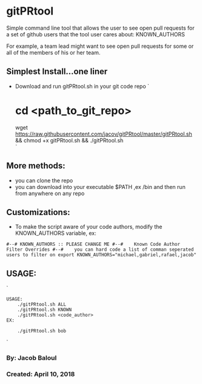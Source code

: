 # gitPRtool

Simple command line tool that allows the user to see open pull requests for a set of github users that the tool user cares about: KNOWN_AUTHORS 

For example, a team lead might want to see open pull requests for some or all of the members of his or her team. 


## Simplest Install...one liner
* Download and run gitPRtool.sh in your git code repo
	`
	# cd <path_to_git_repo>
	wget https://raw.githubusercontent.com/jacov/gitPRtool/master/gitPRtool.sh && chmod +x gitPRtool.sh && ./gitPRtool.sh		
	` 

## More methods:
* you can clone the repo
* you can download into your executable $PATH ,ex /bin and then run from anywhere on any repo


## Customizations:
* To make the script aware of your code authors, modify the KNOWN_AUTHORS variable, ex:

`
#--# KNOWN_AUTHORS :: PLEASE CHANGE ME
#--# 	Known Code Author Filter Overrides
#--# 	you can hard code a list of comman seperated users to filter on
export KNOWN_AUTHORS="michael,gabriel,rafael,jacob"
`

## USAGE:
`

	USAGE:
		./gitPRtool.sh ALL
		./gitPRtool.sh KNOWN
		./gitPRtool.sh <code_author>
	EX:

		./gitPRtool.sh bob
`



### By: Jacob Baloul
### Created: April 10, 2018
 
